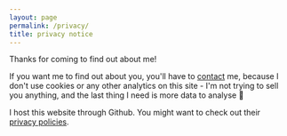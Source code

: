 ```yaml
---
layout: page
permalink: /privacy/
title: privacy notice
---
```


Thanks for coming to find out about me!

If you want me to find out about you, you'll have to [contact](/contact/) me, because I don't use cookies or any other analytics on this site - I'm not trying to sell you anything, and the last thing I need is more data to analyse :rofl:

I host this website through Github. You might want to check out their [privacy policies](https://help.github.com/en/github/site-policy/github-privacy-statement).

